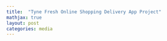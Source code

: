 ```yaml
---
title:  "Tyne Fresh Online Shopping Delivery App Project"
mathjax: true
layout: post
categories: media
---
```

